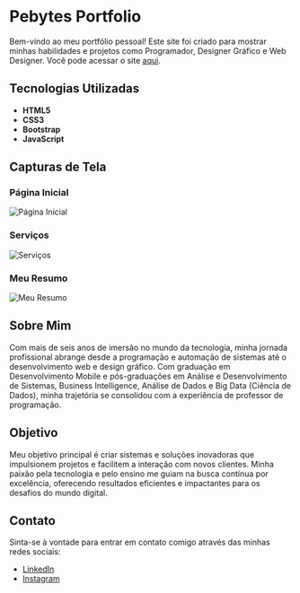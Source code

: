# Pebytes Portfolio

Bem-vindo ao meu portfólio pessoal! Este site foi criado para mostrar minhas habilidades e projetos como Programador, Designer Gráfico e Web Designer. Você pode acessar o site [aqui](https://pebytes.netlify.app/).

## Tecnologias Utilizadas

- **HTML5**
- **CSS3**
- **Bootstrap**
- **JavaScript**

## Capturas de Tela

### Página Inicial
![Página Inicial](./mnt/data/1.png)

### Serviços
![Serviços](./mnt/data/2.png)

### Meu Resumo
![Meu Resumo](./mnt/data/3.png)

## Sobre Mim

Com mais de seis anos de imersão no mundo da tecnologia, minha jornada profissional abrange desde a programação e automação de sistemas até o desenvolvimento web e design gráfico. Com graduação em Desenvolvimento Mobile e pós-graduações em Análise e Desenvolvimento de Sistemas, Business Intelligence, Análise de Dados e Big Data (Ciência de Dados), minha trajetória se consolidou com a experiência de professor de programação.

## Objetivo

Meu objetivo principal é criar sistemas e soluções inovadoras que impulsionem projetos e facilitem a interação com novos clientes. Minha paixão pela tecnologia e pelo ensino me guiam na busca contínua por excelência, oferecendo resultados eficientes e impactantes para os desafios do mundo digital.

## Contato

Sinta-se à vontade para entrar em contato comigo através das minhas redes sociais:

- [LinkedIn](https://www.linkedin.com)
- [Instagram](https://www.instagram.com)
